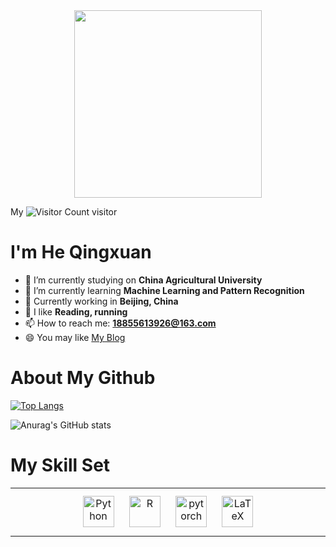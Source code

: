 <div align="center">
<img src="https://media4.giphy.com/media/v1.Y2lkPTc5MGI3NjExYmh4dWpweXJ2cW9rNTVvaHJqaWZlNnBkZjBrdXoxejJqY2pxZjRsNyZlcD12MV9pbnRlcm5hbF9naWZfYnlfaWQmY3Q9Zw/xUPGGDNsLvqsBOhuU0/giphy.gif" width="300">
</div>  

My ![Visitor Count](https://profile-counter.glitch.me/qingxuanhe/count.svg) visitor


# I'm He Qingxuan 

- 🔭 I’m currently studying on **China Agricultural University**
- 🌱 I’m currently learning **Machine Learning and Pattern Recognition**
- 👯 Currently working in **Beijing, China**
- 🤔 I like **Reading, running**
- 📫 How to reach me: **18855613926@163.com**
- 😄 You may like [My Blog](https://blog.csdn.net/qq_41905413?spm=1000.2115.3001.5343)

# About My Github
[![Top Langs](https://github-readme-stats.vercel.app/api/top-langs/?username=qingxuanhe)](https://github.com/qingxuanhe/github-readme-stats)

![Anurag's GitHub stats](https://github-readme-stats.vercel.app/api?username=qingxuanhe&show_icons=true&theme=tokyonight)

# My Skill Set  
<table><tr><td valign="top" width="33%"> 
<div align="center">   
<img style="margin: 10px" src="https://profilinator.rishav.dev/skills-assets/python-original.svg" alt="Python" height="50" />  
<img style="margin: 10px" src="https://profilinator.rishav.dev/skills-assets/r.svg" alt="R" height="50" /> 
<img style="margin: 10px" src="https://profilinator.rishav.dev/skills-assets/pytorch-icon.svg" alt="pytorch" height="50" /> 
<img style="margin: 10px" src="https://profilinator.rishav.dev/skills-assets/latex.png" alt="LaTeX" height="50" />
</div>

</td></tr></table>  

<br/>  

<!--
**QingxuanHe/QingxuanHe** is a ✨ _special_ ✨ repository because its `README.md` (this file) appears on your GitHub profile.

Here are some ideas to get you started:

- 🔭 I’m currently working on ...
- 🌱 I’m currently learning ...
- 👯 I’m looking to collaborate on ...
- 🤔 I’m looking for help with ...
- 💬 Ask me about ...
- 📫 How to reach me: ...
- 😄 Pronouns: ...
- ⚡ Fun fact: ...
-->
